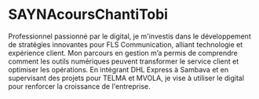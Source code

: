 # SAYNAcoursChantiTobi
Professionnel passionné par le digital, je m'investis dans le développement de stratégies innovantes pour FLS Communication, alliant technologie et expérience client. Mon parcours en gestion m’a permis de comprendre comment les outils numériques peuvent transformer le service client et optimiser les opérations. En intégrant DHL Express à Sambava et en supervisant des projets pour TELMA et MVOLA, je vise à utiliser le digital pour renforcer la croissance de l'entreprise.

